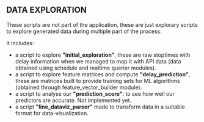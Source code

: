 ## DATA EXPLORATION

These scripts are not part of the application, these are just explorary 
scripts to explore generated data during multiple part of the process.
 
 It includes:
 - a script to explore **"initial_exploration"**, these are raw stoptimes with delay information 
 when we managed to map it with API data (data obtained using schedule and realtime querier modules).
 - a script to explore feature matrices and compute **"delay_prediction"**, these are matrices built to provide
 training sets for ML algorithms (obtained through feature_vector_builder module).
 - a script to analyse our **"prediction_score"**: to see how well our predictors are accurate. Not implemented yet.
 - a script **"line_dataviz_parser"** made to transform data in a suitable format for data-visualization.